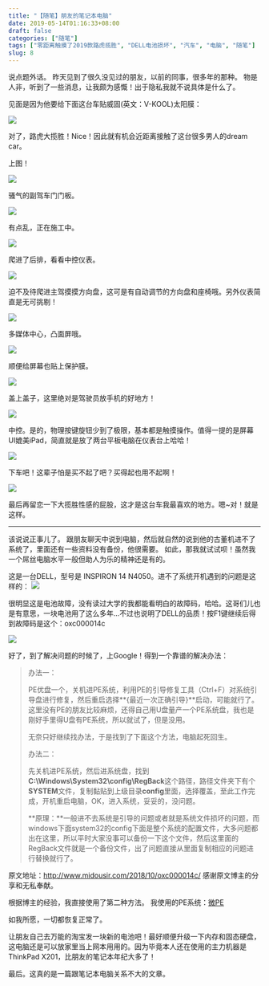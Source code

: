 ```yaml
---
title: "【随笔】朋友的笔记本电脑"
date: 2019-05-14T01:16:33+08:00
draft: false
categories: ["随笔"]
tags: ["零距离触摸了2019款路虎揽胜", "DELL电池损坏", "汽车", "电脑", "随笔"]
slug: 8
---
```


说点题外话。
昨天见到了很久没见过的朋友，以前的同事，很多年的那种。
物是人非，听到了一些消息，让我颇为感慨！出于隐私我就不说具体是什么了。

见面是因为他要给下面这台车贴威固(英文：V-KOOL)太阳膜：

![](https://img.dtz9.com/imgs/2019/06/4836db61ee74a2f9.png)

对了，路虎大揽胜！Nice！因此就有机会近距离接触了这台很多男人的dream car。



上图！

![](https://img.dtz9.com/imgs/2019/06/0c5fff05dbaada53.png)

骚气的副驾车门门板。



![](https://img.dtz9.com/imgs/2019/06/33e1ce17e52ad450.png)

有点乱，正在施工中。



![](https://img.dtz9.com/imgs/2019/06/4b6f8d397c9ca1be.png)

爬进了后排，看看中控仪表。



![](https://img.dtz9.com/imgs/2019/06/e6853a5a8185cbbc.png)

迫不及待爬进主驾摸摸方向盘，这可是有自动调节的方向盘和座椅哦。另外仪表简直是无可挑剔！



![](https://img.dtz9.com/imgs/2019/06/73aa00641fb3ae95.png)

多媒体中心，凸面屏哦。



![](https://img.dtz9.com/imgs/2019/06/30684f8dd965eb72.png)

顺便给屏幕也贴上保护膜。



![](https://img.dtz9.com/imgs/2019/06/e657c23363a62c4b.png)

盖上盖子，这里绝对是驾驶员放手机的好地方！



![](https://img.dtz9.com/imgs/2019/06/d49001727b091147.png)

中控。是的，物理按键旋钮少到了极限，基本都是触摸操作。值得一提的是屏幕UI媲美iPad，简直就是放了两台平板电脑在仪表台上哈哈！



![](https://img.dtz9.com/imgs/2019/06/46976f341726afa1.png)

下车吧！这辈子怕是买不起了吧？买得起也用不起啊！



![](https://img.dtz9.com/imgs/2019/06/7938ec9b58a7265b.png)

最后再留恋一下大揽胜性感的屁股，这才是这台车我最喜欢的地方。嗯~对！就是这样。



------------
该说说正事儿了。
跟朋友聊天中说到电脑，然后就自然的说到他的古董机进不了系统了，里面还有一些资料没有备份，他很需要。
如此，那我就试试呗！虽然我一个屌丝电脑水平一般但助人为乐的精神还是有的。

这是一台DELL，型号是 INSPIRON 14 N4050。进不了系统开机遇到的问题是这样的：
![](https://img.dtz9.com/imgs/2019/06/4bbaf06e7a7070d4.png)



很明显这是电池故障，没有读过大学的我都能看明白的故障码，哈哈。这哥们儿也是有意思，一块电池用了这么多年...不过也说明了DELL的品质！按F1键继续后得到故障码是这个：oxc000014c

![](https://img.dtz9.com/imgs/2019/06/b6edb24cc86a3062.png)



好了，到了解决问题的时候了，上Google！得到一个靠谱的解决办法：

> 办法一：
>
> PE优盘一个，关机进PE系统，利用PE的引导修复工具（Ctrl+F）对系统引导盘进行修复，然后重启选择**{最近一次正确引导}**启动，可能就行了。这里没有PE的朋友比较麻烦，还得自己用U盘量产一个PE系统盘，我也是刚好手里得U盘有PE系统，所以就试了，但是没用。
>
> 无奈只好继续找办法，于是找到了下面这个方法，电脑起死回生。
>
> 办法二：
>
> 先关机进PE系统，然后进系统盘，找到**C:\Windows\System32\config\RegBack**这个路径，路径文件夹下有个**SYSTEM**文件，复制黏贴到上级目录**config**里面，选择覆盖，至此工作完成，开机重启电脑，OK，进入系统，妥妥的，没问题。
>
> **原理：**一般进不去系统是引导的问题或者就是系统文件损坏的问题，而windows下面system32的config下面是整个系统的配置文件，大多问题都出在这里，所以平时大家没事可以备份一下这个文件，然后这里面的RegBack文件就是一个备份文件，出了问题直接从里面复制相应的问题进行替换就行了。

原文地址：<http://www.midousir.com/2018/10/oxc000014c/>   感谢原文博主的分享和无私奉献。

根据博主的经验，我直接使用了第二种方法。
我使用的PE系统：[微PE](http://www.wepe.com.cn/)

如我所愿，一切都恢复正常了。

让朋友自己去万能的淘宝发一块新的电池吧！最好顺便升级一下内存和固态硬盘，这电脑还是可以放家里当上网本用用的。因为毕竟本人还在使用的主力机器是ThinkPad X201，比朋友的笔记本年纪大多了！

最后。这真的是一篇跟笔记本电脑关系不大的文章。